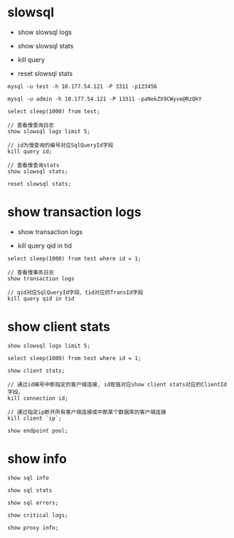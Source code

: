 # slowsql

* show slowsql logs

* show slowsql stats

* kill query

* reset slowsql stats

```
mysql -u test -h 10.177.54.121 -P 3311 -p123456

mysql -u admin -h 10.177.54.121 -P 13311 -paNekZX9CWyve@RzQkY

select sleep(1000) from test;

// 查看慢查询日志
show slowsql logs limit 5;

// id为慢查询的编号对应SqlQueryId字段
kill query id;

// 查看慢查询stats
show slowsql stats;

reset slowsql stats;
```

# show transaction logs

* show transaction logs

* kill query qid in tid

```
select sleep(1000) from test where id = 1;

// 查看慢事务日志
show transaction logs

// qid对应SqlQueryId字段、tid对应的TransId字段
kill query qid in tid
```

# show client stats

```
show slowsql logs limit 5;

select sleep(1000) from test where id = 1;

show client stats;

// 通过id编号中断指定的客户端连接, id取值对应show client stats对应的ClientId字段。
kill connection id;

// 通过指定ip断开所有客户端连接或中断某个数据库的客户端连接
kill client `ip`;

show endpoint pool;
```

# show info

```
show sql info

show sql stats

show sql errors;

show critical logs;

show proxy info;
```